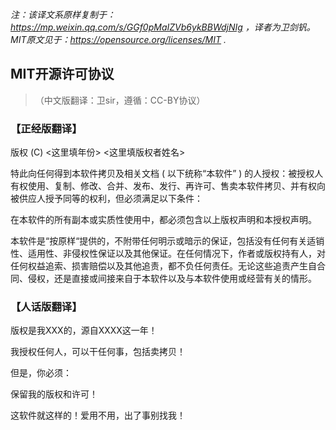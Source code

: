 _注：该译文系原样复制于：https://mp.weixin.qq.com/s/GGf0pMaIZVb6ykBBWdjNIg ，译者为卫剑钒。MIT原文见于：https://opensource.org/licenses/MIT ._ 


## MIT开源许可协议
> （中文版翻译：卫sir，遵循：CC-BY协议）

### 【正经版翻译】

版权 (C) <这里填年份> <这里填版权者姓名>

特此向任何得到本软件拷贝及相关文档 ( 以下统称“本软件” ) 的人授权：被授权人有权使用、复制、修改、合并、发布、发行、再许可、售卖本软件拷贝、并有权向被供应人授予同等的权利，但必须满足以下条件：

在本软件的所有副本或实质性使用中，都必须包含以上版权声明和本授权声明。

本软件是“按原样“提供的，不附带任何明示或暗示的保证，包括没有任何有关适销性、适用性、非侵权性保证以及其他保证。在任何情况下，作者或版权持有人，对任何权益追索、损害赔偿以及其他追责，都不负任何责任。无论这些追责产生自合同、侵权，还是直接或间接来自于本软件以及与本软件使用或经营有关的情形。

### 【人话版翻译】

版权是我XXX的，源自XXXX这一年！

我授权任何人，可以干任何事，包括卖拷贝！

但是，你必须：

保留我的版权和许可！

这软件就这样的！爱用不用，出了事别找我！
